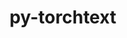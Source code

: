 ---
title: "py-torchtext"
layout: cache
categories: [package, develop-2025-05-25]
meta: {"compilers": ["gcc@13.2.0"], "num_specs": 1, "num_specs_by_stack": {"ml-linux-x86_64-cpu": 1, "root": 1}, "oss": ["ubuntu24.04"], "platforms": ["linux"], "stacks": ["ml-linux-x86_64-cpu", "root"], "targets": ["x86_64_v3"], "versions": ["0.18.0"]}
spec_details: [{"compiler": "gcc@13.2.0", "hash": "qlpoh2v6rymrga2df64oeb2l7psuxt4n", "os": "ubuntu24.04", "platform": "linux", "size": "-", "stacks": ["ml-linux-x86_64-cpu", "root"], "target": "x86_64_v3", "variants": ["build_system=python_pip"], "versions": ["0.18.0"]}]
---